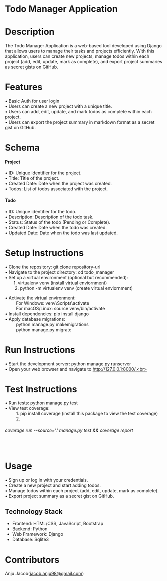 # Todo Manager Application

# Description
The Todo Manager Application is a web-based tool developed using Django that allows users to manage their tasks and projects efficiently. With this application, users can create new projects, manage todos within each project (add, edit, update, mark as complete), and export project summaries as secret gists on GitHub.
# Features
• Basic Auth for user login <br>
• Users can create a new project with a unique title.<br>
• Users can add, edit, update, and mark todos as complete within each project.<br>
• Users can export the project summary in markdown format as a secret gist on GitHub.
# Schema
<h4>Project</h4>
• ID: Unique identifier for the project.<br>
• Title: Title of the project.<br>
• Created Date: Date when the project was created.<br>
• Todos: List of todos associated with the project.<br>
<h4>Todo</h4>
• ID: Unique identifier for the todo.<br>
• Description: Description of the todo task.<br>
• Status: Status of the todo (Pending or Complete).<br>
• Created Date: Date when the todo was created.<br>
• Updated Date: Date when the todo was last updated.

# Setup Instructions
• Clone the repository:   git clone repository-url<br>
• Navigate to the project directory:   cd todo_manager<br>
• Set up a virtual environment (optional but recommended): <br>
   &nbsp;&nbsp;&nbsp; &nbsp;&nbsp;&nbsp;1. virtualenv venv (install virtual enviornment)<br>
    &nbsp;&nbsp;&nbsp; &nbsp;&nbsp;&nbsp;     2. python -m virtualenv venv (create virtual enviornment)<br></p>
• Activate the virtual environment:<br>
    &nbsp;&nbsp;&nbsp; &nbsp; &nbsp;&nbsp;  For Windows: venv\Scripts\activate<br>
     &nbsp;&nbsp;&nbsp; &nbsp; &nbsp;&nbsp; For macOS/Linux: source venv/bin/activate<br>
• Install dependencies: pip install django<br>
• Apply database migrations:<br>
    &nbsp;&nbsp;&nbsp; &nbsp; &nbsp;&nbsp;  python manage.py makemigrations<br>
     &nbsp;&nbsp;&nbsp; &nbsp; &nbsp;&nbsp; python manage.py migrate<br>
# Run Instructions
• Start the development server:    python manage.py runserver<br>
• Open your web browser and navigate to  http://127.0.0.1:8000/.<br>
# Test Instructions
• Run tests:  python manage.py test<br>
• View test coverage: <br>
    &nbsp;&nbsp;&nbsp; &nbsp; &nbsp;&nbsp;  1. pip install coverage (install this  package to view the test coverage)<br>
     &nbsp;&nbsp;&nbsp; &nbsp; &nbsp;&nbsp; 2. <h6>coverage run --source='.' manage.py test && coverage report</h6><br>
# Usage
• Sign up or log in with your credentials.<br>
• Create a new project and start adding todos.<br>
• Manage todos within each project (add, edit, update, mark as complete).<br>
• Export project summary as a secret gist on GitHub.
## Technology Stack
* Frontend: HTML/CSS, JavaScript, Bootstrap<br>
* Backend: Python<br>
* Web Framework: Django<br>
* Database: Sqlite3<br>

# Contributors
Anju Jacob(jacob.anju98@gmail.com)
